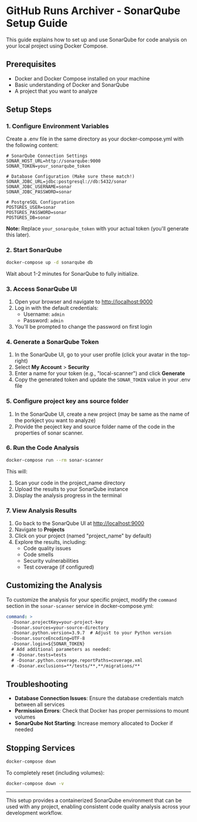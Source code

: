 # GitHub Runs Archiver - SonarQube Setup Guide

This guide explains how to set up and use SonarQube for code analysis on your local project using Docker Compose.

## Prerequisites

- Docker and Docker Compose installed on your machine
- Basic understanding of Docker and SonarQube
- A project that you want to analyze

## Setup Steps

### 1. Configure Environment Variables

Create a .env file in the same directory as your docker-compose.yml with the following content:

```properties
# SonarQube Connection Settings
SONAR_HOST_URL=http://sonarqube:9000
SONAR_TOKEN=your_sonarqube_token

# Database Configuration (Make sure these match!)
SONAR_JDBC_URL=jdbc:postgresql://db:5432/sonar
SONAR_JDBC_USERNAME=sonar
SONAR_JDBC_PASSWORD=sonar

# PostgreSQL Configuration
POSTGRES_USER=sonar
POSTGRES_PASSWORD=sonar
POSTGRES_DB=sonar
```

**Note:** Replace `your_sonarqube_token` with your actual token (you'll generate this later).

### 2. Start SonarQube

```bash
docker-compose up -d sonarqube db
```

Wait about 1-2 minutes for SonarQube to fully initialize.

### 3. Access SonarQube UI

1. Open your browser and navigate to [http://localhost:9000](http://localhost:9000)
2. Log in with the default credentials:
   - Username: `admin`
   - Password: `admin`
3. You'll be prompted to change the password on first login

### 4. Generate a SonarQube Token

1. In the SonarQube UI, go to your user profile (click your avatar in the top-right)
2. Select **My Account** > **Security**
3. Enter a name for your token (e.g., "local-scanner") and click **Generate**
4. Copy the generated token and update the `SONAR_TOKEN` value in your .env file

### 5. Configure project key ans source folder

1. In the SonarQube UI, create a new project (may be same as the name of the porkject you want to analyze)
2. Provide the peoject key and source folder name of the code in the properties of sonar scanner.

### 6. Run the Code Analysis

```bash
docker-compose run --rm sonar-scanner
```

This will:
1. Scan your code in the project_name directory
2. Upload the results to your SonarQube instance
3. Display the analysis progress in the terminal

### 7. View Analysis Results

1. Go back to the SonarQube UI at [http://localhost:9000](http://localhost:9000)
2. Navigate to **Projects**
3. Click on your project (named "project_name" by default)
4. Explore the results, including:
   - Code quality issues
   - Code smells
   - Security vulnerabilities
   - Test coverage (if configured)

## Customizing the Analysis

To customize the analysis for your specific project, modify the `command` section in the `sonar-scanner` service in docker-compose.yml:

```yaml
command: >
  -Dsonar.projectKey=your-project-key
  -Dsonar.sources=your-source-directory
  -Dsonar.python.version=3.9.7  # Adjust to your Python version
  -Dsonar.sourceEncoding=UTF-8
  -Dsonar.login=${SONAR_TOKEN}
  # Add additional parameters as needed:
  # -Dsonar.tests=tests
  # -Dsonar.python.coverage.reportPaths=coverage.xml
  # -Dsonar.exclusions=**/tests/**,**/migrations/**
```

## Troubleshooting

- **Database Connection Issues**: Ensure the database credentials match between all services
- **Permission Errors**: Check that Docker has proper permissions to mount volumes
- **SonarQube Not Starting**: Increase memory allocated to Docker if needed

## Stopping Services

```bash
docker-compose down
```

To completely reset (including volumes):

```bash
docker-compose down -v
```

---

This setup provides a containerized SonarQube environment that can be used with any project, enabling consistent code quality analysis across your development workflow.
